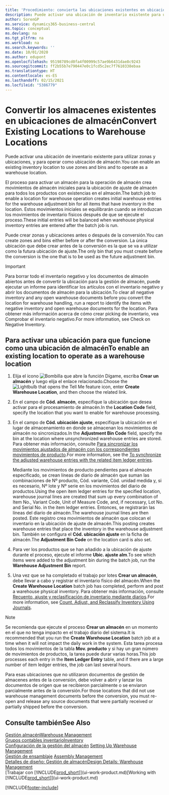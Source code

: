 ```yaml
---
title: 'Procedimiento: convierta las ubicaciones existentes en ubicaciones de almacén | Documentos de Microsoft'
description: Puede activar una ubicación de inventario existente para utilizar zonas y ubicaciones, y para operar como ubicación de almacén.
author: SorenGP
ms.service: dynamics365-business-central
ms.topic: conceptual
ms.devlang: na
ms.tgt_pltfrm: na
ms.workload: na
ms.search.keywords: ''
ms.date: 10/01/2020
ms.author: edupont
ms.openlocfilehash: 95198789cd0fa4f00999c57ae9b6431dae8c9243
ms.sourcegitcommit: ff2b55b7e790447e0c1fcd5c2ec7f7610338ebaa
ms.translationtype: HT
ms.contentlocale: es-ES
ms.lasthandoff: 02/15/2021
ms.locfileid: "5386779"
---
```

# <a name="convert-existing-locations-to-warehouse-locations"></a><span data-ttu-id="9e72c-103">Convertir los almacenes existentes en ubicaciones de almacén</span><span class="sxs-lookup"><span data-stu-id="9e72c-103">Convert Existing Locations to Warehouse Locations</span></span>
<span data-ttu-id="9e72c-104">Puede activar una ubicación de inventario existente para utilizar zonas y ubicaciones, y para operar como ubicación de almacén.</span><span class="sxs-lookup"><span data-stu-id="9e72c-104">You can enable an existing inventory location to use zones and bins and to operate as a warehouse location.</span></span>  

<span data-ttu-id="9e72c-105">El proceso para activar un almacén para la operación de almacén crea movimientos de almacén iniciales para la ubicación de ajuste de almacén para todos los productos con existencias en el almacén.</span><span class="sxs-lookup"><span data-stu-id="9e72c-105">The batch job to enable a location for warehouse operation creates initial warehouse entries for the warehouse adjustment bin for all items that have inventory in the location.</span></span> <span data-ttu-id="9e72c-106">Estos movimientos iniciales se equilibrarán cuando se introduzcan los movimientos de inventario físicos después de que se ejecute el proceso.</span><span class="sxs-lookup"><span data-stu-id="9e72c-106">These initial entries will be balanced when warehouse physical inventory entries are entered after the batch job is run.</span></span>  

<span data-ttu-id="9e72c-107">Puede crear zonas y ubicaciones antes o después de la conversión.</span><span class="sxs-lookup"><span data-stu-id="9e72c-107">You can create zones and bins either before or after the conversion.</span></span> <span data-ttu-id="9e72c-108">La única ubicación que debe crear antes de la conversión es la que se va a utilizar como la futura ubicación de ajuste.</span><span class="sxs-lookup"><span data-stu-id="9e72c-108">The only bin that you must create before the conversion is the one that is to be used as the future adjustment bin.</span></span>  

> [!IMPORTANT]  
>  <span data-ttu-id="9e72c-109">Para borrar todo el inventario negativo y los documentos de almacén abiertos antes de convertir la ubicación para la gestión de almacén, puede ejecutar un informe para identificar los artículos con el inventario negativo y abrir los documentos de almacén para la ubicación.</span><span class="sxs-lookup"><span data-stu-id="9e72c-109">To clear all negative inventory and any open warehouse documents before you convert the location for warehouse handling, run a report to identify the items with negative inventory and open warehouse documents for the location.</span></span> <span data-ttu-id="9e72c-110">Para obtener más información acerca de cómo crear picking de inventario, vea Comprobar el inventario negativo.</span><span class="sxs-lookup"><span data-stu-id="9e72c-110">For more information, see Check on Negative Inventory.</span></span>  

## <a name="to-enable-an-existing-location-to-operate-as-a-warehouse-location"></a><span data-ttu-id="9e72c-111">Para activar una ubicación para que funcione como una ubicación de almacén</span><span class="sxs-lookup"><span data-stu-id="9e72c-111">To enable an existing location to operate as a warehouse location</span></span>  
1.  <span data-ttu-id="9e72c-112">Elija el icono ![Bombilla que abre la función Dígame](media/ui-search/search_small.png "Dígame qué desea hacer"), escriba **Crear un almacén** y luego elija el enlace relacionado.</span><span class="sxs-lookup"><span data-stu-id="9e72c-112">Choose the ![Lightbulb that opens the Tell Me feature](media/ui-search/search_small.png "Tell me what you want to do") icon, enter **Create Warehouse Location**, and then choose the related link.</span></span>  
2.  <span data-ttu-id="9e72c-113">En el campo de **Cód. almacén**, especifique la ubicación que desea activar para el procesamiento de almacén.</span><span class="sxs-lookup"><span data-stu-id="9e72c-113">In the **Location Code** field, specify the location that you want to enable for warehouse processing.</span></span>  
3.  <span data-ttu-id="9e72c-114">En el campo de **Cód. ubicación ajuste**, especifique la ubicación en el lugar de almacenamiento en donde se almacenan los movimientos de almacén no sincronizados.</span><span class="sxs-lookup"><span data-stu-id="9e72c-114">In the **Adjustment Bin Code** field, specify the bin at the location where unsynchronized warehouse entries are stored.</span></span> <span data-ttu-id="9e72c-115">Para obtener más información, consulte [Para sincronizar los movimientos ajustados de almacén con los correspondientes movimientos de producto](inventory-how-count-adjust-reclassify.md#to-synchronize-the-adjusted-warehouse-entries-with-the-related-item-ledger-entries).</span><span class="sxs-lookup"><span data-stu-id="9e72c-115">For more information, see the [To synchronize the adjusted warehouse entries with the related item ledger entries](inventory-how-count-adjust-reclassify.md#to-synchronize-the-adjusted-warehouse-entries-with-the-related-item-ledger-entries).</span></span>  

    <span data-ttu-id="9e72c-116">Mediante los movimientos de producto pendientes para el almacén especificado, se crean líneas de diario de almacén que suman las combinaciones de Nº producto, Cód. variante, Cód. unidad medida y, si es necesario, Nº lote y Nº serie en los movimientos del diario de productos.</span><span class="sxs-lookup"><span data-stu-id="9e72c-116">Using the open item ledger entries for the specified location, warehouse journal lines are created that sum up every combination of Item No., Variant Code, Unit of Measure Code, and, if necessary, Lot No. and Serial No. in the item ledger entries.</span></span> <span data-ttu-id="9e72c-117">Entonces, se registrarán las líneas del diario de almacén.</span><span class="sxs-lookup"><span data-stu-id="9e72c-117">The warehouse journal lines are then posted.</span></span> <span data-ttu-id="9e72c-118">Este registro crea movimientos de almacén que colocan el inventario en la ubicación de ajuste de almacén.</span><span class="sxs-lookup"><span data-stu-id="9e72c-118">This posting creates warehouse entries that place the inventory in the warehouse adjustment bin.</span></span> <span data-ttu-id="9e72c-119">También se configura el **Cód. ubicación ajuste** en la ficha de almacén.</span><span class="sxs-lookup"><span data-stu-id="9e72c-119">The **Adjustment Bin Code** on the location card is also set.</span></span>  

4.  <span data-ttu-id="9e72c-120">Para ver los productos que se han añadido a la ubicación de ajuste durante el proceso, ejecute el informe **Ubic. ajuste alm**.</span><span class="sxs-lookup"><span data-stu-id="9e72c-120">To see which items were added to the adjustment bin during the batch job, run the **Warehouse Adjustment Bin** report.</span></span>  
5.  <span data-ttu-id="9e72c-121">Una vez que se ha completado el trabajo por lotes **Crear un almacén**, debe llevar a cabo y registrar el inventario físico del almacén.</span><span class="sxs-lookup"><span data-stu-id="9e72c-121">When the **Create Warehouse Location** batch job has completed, perform and post a warehouse physical inventory.</span></span> <span data-ttu-id="9e72c-122">Para obtener más información, consulte [Recuento, ajuste y reclasificación de inventario mediante diarios](inventory-how-count-adjust-reclassify.md).</span><span class="sxs-lookup"><span data-stu-id="9e72c-122">For more information, see [Count, Adjust, and Reclassify Inventory Using Journals](inventory-how-count-adjust-reclassify.md).</span></span>  

> [!NOTE]  
>  <span data-ttu-id="9e72c-123">Se recomienda que ejecute el proceso **Crear un almacén** en un momento en el que no tenga impacto en el trabajo diario del sistema.</span><span class="sxs-lookup"><span data-stu-id="9e72c-123">It is recommended that you run the **Create Warehouse Location** batch job at a time when it will not impact the daily work in the system.</span></span> <span data-ttu-id="9e72c-124">Esta tarea procesa todos los movimientos de la tabla **Mov. producto** y si hay un gran número de movimientos de productos, la tarea puede durar varias horas.</span><span class="sxs-lookup"><span data-stu-id="9e72c-124">This job processes each entry in the **Item Ledger Entry** table, and if there are a large number of item ledger entries, the job can last several hours.</span></span>  

 <span data-ttu-id="9e72c-125">Para esas ubicaciones que no utilizaron documentos de gestión de almacenes antes de la conversión, debe volver a abrir y lanzar los documentos de origen que se recibieron parcialmente o se enviaron parcialmente antes de la conversión.</span><span class="sxs-lookup"><span data-stu-id="9e72c-125">For those locations that did not use warehouse management documents before the conversion, you must re-open and release any source documents that were partially received or partially shipped before the conversion.</span></span>  

## <a name="see-also"></a><span data-ttu-id="9e72c-126">Consulte también</span><span class="sxs-lookup"><span data-stu-id="9e72c-126">See Also</span></span>  
[<span data-ttu-id="9e72c-127">Gestión almacén</span><span class="sxs-lookup"><span data-stu-id="9e72c-127">Warehouse Management</span></span>](warehouse-manage-warehouse.md)  
[<span data-ttu-id="9e72c-128">Grupos contables inventario</span><span class="sxs-lookup"><span data-stu-id="9e72c-128">Inventory</span></span>](inventory-manage-inventory.md)  
<span data-ttu-id="9e72c-129">[Configuración de la gestión del almacén](warehouse-setup-warehouse.md)   </span><span class="sxs-lookup"><span data-stu-id="9e72c-129">[Setting Up Warehouse Management](warehouse-setup-warehouse.md)   </span></span>  
<span data-ttu-id="9e72c-130">[Gestión de ensamblaje](assembly-assemble-items.md)  </span><span class="sxs-lookup"><span data-stu-id="9e72c-130">[Assembly Management](assembly-assemble-items.md)  </span></span>  
[<span data-ttu-id="9e72c-131">Detalles de diseño: Gestión de almacén</span><span class="sxs-lookup"><span data-stu-id="9e72c-131">Design Details: Warehouse Management</span></span>](design-details-warehouse-management.md)  
<span data-ttu-id="9e72c-132">[Trabajar con [!INCLUDE[prod_short](includes/prod_short.md)]](ui-work-product.md)</span><span class="sxs-lookup"><span data-stu-id="9e72c-132">[Working with [!INCLUDE[prod_short](includes/prod_short.md)]](ui-work-product.md)</span></span>


[!INCLUDE[footer-include](includes/footer-banner.md)]